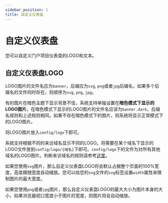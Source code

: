 ```yaml
---
sidebar_position: 1
title: 自定义仪表盘
---
```


# 自定义仪表盘

您可以自定义门户项目仪表盘的LOGO和文本。

## 自定义仪表盘LOGO

LOGO图片的文件名应为`banner`，后缀应为`svg`, `png`或者`jpg`后缀名，如果多个后缀名的文件同时存在，则顺序为`svg`, `png`, `jpg`。

有的图片在暗色主题下显示背景不佳，系统支持单独设置在**暗色模式下显示的LOGO图片**。在暗色模式下显示的LOGO图片的文件名应该为`banner.dark`，后缀名规则和上述规则相同。如果不存在暗色模式下的图片，则系统将显示正常模式下的LOGO图片。

将LOGO图片放入`config/logo`下即可。

系统支持根据不同的来访域名显示不同的LOGO。将需要在某个域名下显示的LOGO文件放到`config/logo/{域名}`下即可。`config/logo`下的文件为对所有其他域名的LOGO图片。判断来访域名的规则请参考[这里](../../customization/webui.md#来访的域名)。

如果您使用`svg`图片，那么自定义仪表盘LOGO将会默认占据整个页面的100%宽度，高度跟随宽度自动缩放。您可以给您的`svg`文件的`svg`标签设置`width`属性来限制图片的最大宽度。

如果您使用`png`或者`jpg`图片，那么自定义仪表盘LOGO的最大大小为图片本身的大小，如果浏览器视口宽度小于图片的宽度，则图片将会自动缩放。

